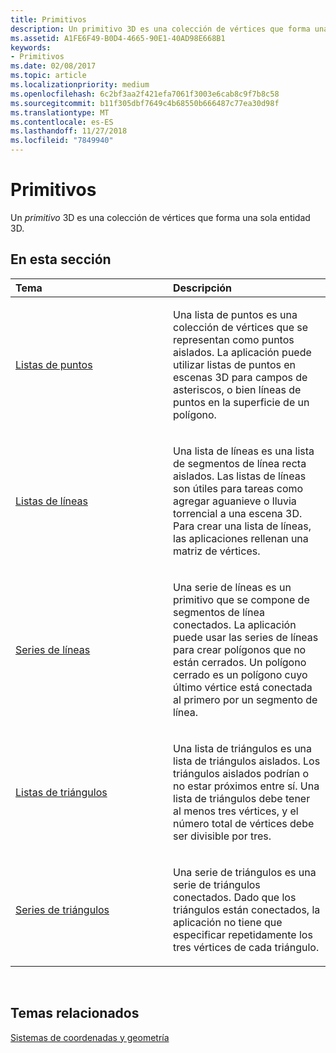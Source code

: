 ```yaml
---
title: Primitivos
description: Un primitivo 3D es una colección de vértices que forma una sola entidad 3D.
ms.assetid: A1FE6F49-B0D4-4665-90E1-40AD98E668B1
keywords:
- Primitivos
ms.date: 02/08/2017
ms.topic: article
ms.localizationpriority: medium
ms.openlocfilehash: 6c2bf3aa2f421efa7061f3003e6cab8c9f7b8c58
ms.sourcegitcommit: b11f305dbf7649c4b68550b666487c77ea30d98f
ms.translationtype: MT
ms.contentlocale: es-ES
ms.lasthandoff: 11/27/2018
ms.locfileid: "7849940"
---
```

# <a name="primitives"></a>Primitivos


Un *primitivo* 3D es una colección de vértices que forma una sola entidad 3D.

## <a name="span-idin-this-sectionspanin-this-section"></a><span id="in-this-section"></span>En esta sección


<table>
<colgroup>
<col width="50%" />
<col width="50%" />
</colgroup>
<thead>
<tr class="header">
<th align="left">Tema</th>
<th align="left">Descripción</th>
</tr>
</thead>
<tbody>
<tr class="odd">
<td align="left"><p><a href="point-lists.md">Listas de puntos</a></p></td>
<td align="left"><p>Una lista de puntos es una colección de vértices que se representan como puntos aislados. La aplicación puede utilizar listas de puntos en escenas 3D para campos de asteriscos, o bien líneas de puntos en la superficie de un polígono.</p></td>
</tr>
<tr class="even">
<td align="left"><p><a href="line-lists.md">Listas de líneas</a></p></td>
<td align="left"><p>Una lista de líneas es una lista de segmentos de línea recta aislados. Las listas de líneas son útiles para tareas como agregar aguanieve o lluvia torrencial a una escena 3D. Para crear una lista de líneas, las aplicaciones rellenan una matriz de vértices.</p></td>
</tr>
<tr class="odd">
<td align="left"><p><a href="line-strips.md">Series de líneas</a></p></td>
<td align="left"><p>Una serie de líneas es un primitivo que se compone de segmentos de línea conectados. La aplicación puede usar las series de líneas para crear polígonos que no están cerrados. Un polígono cerrado es un polígono cuyo último vértice está conectada al primero por un segmento de línea.</p></td>
</tr>
<tr class="even">
<td align="left"><p><a href="triangle-lists.md">Listas de triángulos</a></p></td>
<td align="left"><p>Una lista de triángulos es una lista de triángulos aislados. Los triángulos aislados podrían o no estar próximos entre sí. Una lista de triángulos debe tener al menos tres vértices, y el número total de vértices debe ser divisible por tres.</p></td>
</tr>
<tr class="odd">
<td align="left"><p><a href="triangle-strips.md">Series de triángulos</a></p></td>
<td align="left"><p>Una serie de triángulos es una serie de triángulos conectados. Dado que los triángulos están conectados, la aplicación no tiene que especificar repetidamente los tres vértices de cada triángulo.</p></td>
</tr>
</tbody>
</table>

 

## <a name="span-idrelated-topicsspanrelated-topics"></a><span id="related-topics"></span>Temas relacionados


[Sistemas de coordenadas y geometría](coordinate-systems-and-geometry.md)

 

 




